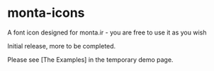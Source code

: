 # monta-icons

A font icon designed for monta.ir - you are free to use it as you wish

Initial release, more to be completed.

Please see [The Examples] in the temporary demo page.